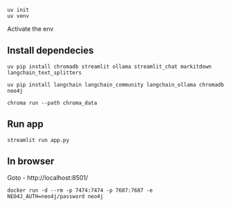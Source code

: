 ```
uv init
uv venv
```
Activate the env

## Install dependecies
`uv pip install chromadb streamlit ollama streamlit_chat markitdown langchain_text_splitters`

`uv pip install langchain langchain_community langchain_ollama chromadb neo4j`


`chroma run --path chroma_data`


## Run app
`streamlit run app.py`

## In browser
Goto - http://localhost:8501/




`docker run -d --rm -p 7474:7474 -p 7687:7687 -e NEO4J_AUTH=neo4j/password neo4j`